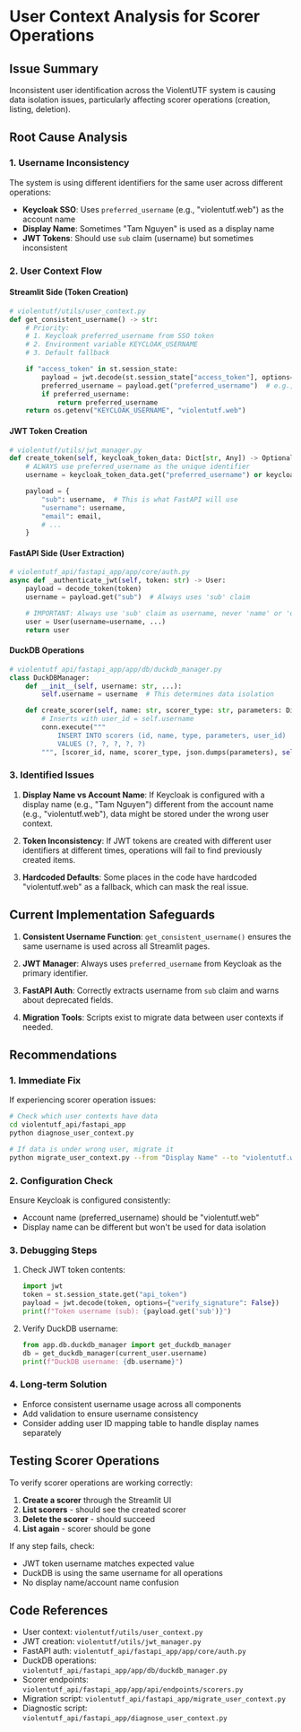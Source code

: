 # User Context Analysis for Scorer Operations

## Issue Summary

Inconsistent user identification across the ViolentUTF system is causing data isolation issues, particularly affecting scorer operations (creation, listing, deletion).

## Root Cause Analysis

### 1. **Username Inconsistency**
The system is using different identifiers for the same user across different operations:
- **Keycloak SSO**: Uses `preferred_username` (e.g., "violentutf.web") as the account name
- **Display Name**: Sometimes "Tam Nguyen" is used as a display name
- **JWT Tokens**: Should use `sub` claim (username) but sometimes inconsistent

### 2. **User Context Flow**

#### Streamlit Side (Token Creation)
```python
# violentutf/utils/user_context.py
def get_consistent_username() -> str:
    # Priority:
    # 1. Keycloak preferred_username from SSO token
    # 2. Environment variable KEYCLOAK_USERNAME
    # 3. Default fallback

    if "access_token" in st.session_state:
        payload = jwt.decode(st.session_state["access_token"], options={"verify_signature": False})
        preferred_username = payload.get("preferred_username")  # e.g., "violentutf.web"
        if preferred_username:
            return preferred_username
    return os.getenv("KEYCLOAK_USERNAME", "violentutf.web")
```

#### JWT Token Creation
```python
# violentutf/utils/jwt_manager.py
def create_token(self, keycloak_token_data: Dict[str, Any]) -> Optional[str]:
    # ALWAYS use preferred_username as the unique identifier
    username = keycloak_token_data.get("preferred_username") or keycloak_token_data.get("sub", "user")

    payload = {
        "sub": username,  # This is what FastAPI will use
        "username": username,
        "email": email,
        # ...
    }
```

#### FastAPI Side (User Extraction)
```python
# violentutf_api/fastapi_app/app/core/auth.py
async def _authenticate_jwt(self, token: str) -> User:
    payload = decode_token(token)
    username = payload.get("sub")  # Always uses 'sub' claim

    # IMPORTANT: Always use 'sub' claim as username, never 'name' or 'display_name'
    user = User(username=username, ...)
    return user
```

#### DuckDB Operations
```python
# violentutf_api/fastapi_app/app/db/duckdb_manager.py
class DuckDBManager:
    def __init__(self, username: str, ...):
        self.username = username  # This determines data isolation

    def create_scorer(self, name: str, scorer_type: str, parameters: Dict[str, Any]) -> str:
        # Inserts with user_id = self.username
        conn.execute("""
            INSERT INTO scorers (id, name, type, parameters, user_id)
            VALUES (?, ?, ?, ?, ?)
        """, [scorer_id, name, scorer_type, json.dumps(parameters), self.username])
```

### 3. **Identified Issues**

1. **Display Name vs Account Name**: If Keycloak is configured with a display name (e.g., "Tam Nguyen") different from the account name (e.g., "violentutf.web"), data might be stored under the wrong user context.

2. **Token Inconsistency**: If JWT tokens are created with different user identifiers at different times, operations will fail to find previously created items.

3. **Hardcoded Defaults**: Some places in the code have hardcoded "violentutf.web" as a fallback, which can mask the real issue.

## Current Implementation Safeguards

1. **Consistent Username Function**: `get_consistent_username()` ensures the same username is used across all Streamlit pages.

2. **JWT Manager**: Always uses `preferred_username` from Keycloak as the primary identifier.

3. **FastAPI Auth**: Correctly extracts username from `sub` claim and warns about deprecated fields.

4. **Migration Tools**: Scripts exist to migrate data between user contexts if needed.

## Recommendations

### 1. **Immediate Fix**
If experiencing scorer operation issues:
```bash
# Check which user contexts have data
cd violentutf_api/fastapi_app
python diagnose_user_context.py

# If data is under wrong user, migrate it
python migrate_user_context.py --from "Display Name" --to "violentutf.web"
```

### 2. **Configuration Check**
Ensure Keycloak is configured consistently:
- Account name (preferred_username) should be "violentutf.web"
- Display name can be different but won't be used for data isolation

### 3. **Debugging Steps**
1. Check JWT token contents:
   ```python
   import jwt
   token = st.session_state.get("api_token")
   payload = jwt.decode(token, options={"verify_signature": False})
   print(f"Token username (sub): {payload.get('sub')}")
   ```

2. Verify DuckDB username:
   ```python
   from app.db.duckdb_manager import get_duckdb_manager
   db = get_duckdb_manager(current_user.username)
   print(f"DuckDB username: {db.username}")
   ```

### 4. **Long-term Solution**
- Enforce consistent username usage across all components
- Add validation to ensure username consistency
- Consider adding user ID mapping table to handle display names separately

## Testing Scorer Operations

To verify scorer operations are working correctly:

1. **Create a scorer** through the Streamlit UI
2. **List scorers** - should see the created scorer
3. **Delete the scorer** - should succeed
4. **List again** - scorer should be gone

If any step fails, check:
- JWT token username matches expected value
- DuckDB is using the same username for all operations
- No display name/account name confusion

## Code References

- User context: `violentutf/utils/user_context.py`
- JWT creation: `violentutf/utils/jwt_manager.py`
- FastAPI auth: `violentutf_api/fastapi_app/app/core/auth.py`
- DuckDB operations: `violentutf_api/fastapi_app/app/db/duckdb_manager.py`
- Scorer endpoints: `violentutf_api/fastapi_app/app/api/endpoints/scorers.py`
- Migration script: `violentutf_api/fastapi_app/migrate_user_context.py`
- Diagnostic script: `violentutf_api/fastapi_app/diagnose_user_context.py`
